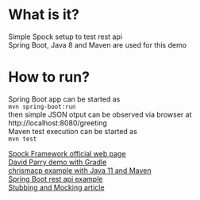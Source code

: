 # What is it?
Simple Spock setup to test rest api  
Spring Boot, Java 8 and Maven are used for this demo

# How to run?
Spring Boot app can be started as  
`mvn spring-boot:run`  
then simple JSON otput can be observed via browser at http://localhost:8080/greeting  
Maven test execution can be started as  
`mvn test`

[Spock Framework official web page](http://spockframework.org/)  
[David Parry demo with Gradle](https://github.com/davidparry/groovy-spock)  
[chrismacp example with Java 11 and Maven](https://github.com/chrismacp/example-springboot-spock)  
[Spring Boot rest api example](https://spring.io/guides/gs/rest-service/)  
[Stubbing and Mocking article](https://semaphoreci.com/community/tutorials/stubbing-and-mocking-in-java-with-the-spock-testing-framework)